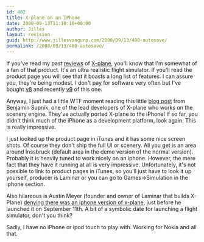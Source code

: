 ```yaml
---
id: 482
title: X-plane on an iPhone
date: 2008-09-13T11:10:10+00:00
author: Jilles
layout: revision
guid: http://www.jillesvangurp.com/2008/09/13/480-autosave/
permalink: /2008/09/13/480-autosave/
---
```

If you've read my past <a href="http://www.jillesvangurp.com/tag/x-plane/">reviews</a> of <a href="http://x-plane.com/">X-plane</a>, you'll know that I'm somewhat of a fan of that product. It's an ultra realistic flight simulator. If you'll read the product page you will see that it boasts a long list of features. I can assure you, they're being modest. I don't pay for software very often but I've bought <a href="http://www.jillesvangurp.com/2006/03/10/x-plane-832/">v8</a> and recently <a href="http://www.jillesvangurp.com/2008/06/08/x-plane-9-review/">v9</a> of this one.

Anyway, I just had a little WTF moment reading this little <a href="http://xplanescenery.blogspot.com/2008/09/i-cant-talk-now-im-flying-plane.html">blog post</a> from Benjamin Supnik, one of the lead developers of X-plane who works on the scenery engine. They've actually ported X-plane to the iPhone! If so far, you didn't think much of the iPhone as a development platform, look again. This is really impressive.

I just looked up the product page in iTunes and it has some nice screen shots. Of course they don't ship the full UI or scenery. All you get is an area around Inssbruck (default area in the demo version of the normal version). Probably it is heavily tuned to work nicely on an iphone. However, the mere fact that they have it running at all is very impressive. Unfortunately, it's not possible to link to product pages in iTunes, so you'll just have to look it up yourself, producer is Laminar or you can go to Games-&gt;Simulation in the iphone section.

Also hilareous is Austin Meyer (founder and owner of Laminar that builds X-Plane) <a href="http://www.flightsimx.co.uk/xplane/no-iphone-x-plane-yet/">denying there was an iphone version of x-plane</a>, just before he launched it on September 11th. A bit of a symbolic date for launching a flight simulator, don't you think?

Sadly, I have no iPhone or ipod touch to play with. Working for Nokia and all that.